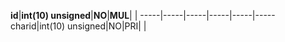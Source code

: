 **id**|**int(10) unsigned**|**NO**|**MUL**| | 
-----|-----|-----|-----|-----|-----
charid|int(10) unsigned|NO|PRI| | 
